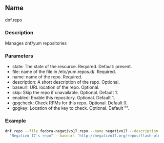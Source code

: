 ## Name

dnf.repo

### Description

Manages dnf/yum repositories

### Parameters

* state: The state of the resource. Required. Default: present.
* file: name of the file in /etc/yum.repos.d/. Required.
* name: name of the repo. Required.
* description: A short description of the repo. Optional.
* baseurl: URL location of the repo. Optional.
* skip: Skip the repo if unavailable. Optional. Default 1.
* enabled: Enable this repository. Optional. Default 1.
* gpgcheck: Check RPMs for this repo. Optional. Default 0.
* gpgkey: Location of the key to check. Optional. Default "".

### Example

```bash
dnf.repo --file fedora-negativo17.repo --name negativo17 --description \
  "Negativo 17's repo" --baseurl 'http://negativo17.org/repos/flash-plugin/fedora-$releasever/$basearch/'
```


